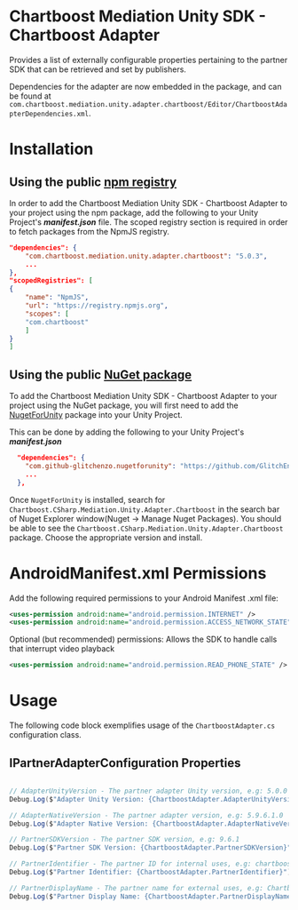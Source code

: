 # Chartboost Mediation Unity SDK - Chartboost Adapter

Provides a list of externally configurable properties pertaining to the partner SDK that can be retrieved and set by publishers. 

Dependencies for the adapter are now embedded in the package, and can be found at `com.chartboost.mediation.unity.adapter.chartboost/Editor/ChartboostAdapterDependencies.xml`.

# Installation

## Using the public [npm registry](https://www.npmjs.com/search?q=com.chartboost.mediation.unity.adapter.chartboost)

In order to add the Chartboost Mediation Unity SDK - Chartboost Adapter to your project using the npm package, add the following to your Unity Project's ***manifest.json*** file. The scoped registry section is required in order to fetch packages from the NpmJS registry.

```json
"dependencies": {
    "com.chartboost.mediation.unity.adapter.chartboost": "5.0.3",
    ...
},
"scopedRegistries": [
{
    "name": "NpmJS",
    "url": "https://registry.npmjs.org",
    "scopes": [
    "com.chartboost"
    ]
}
]
```
## Using the public [NuGet package](https://www.nuget.org/packages/Chartboost.CSharp.Mediation.Unity.Adapter.Chartboost)

To add the Chartboost Mediation Unity SDK - Chartboost Adapter to your project using the NuGet package, you will first need to add the [NugetForUnity](https://github.com/GlitchEnzo/NuGetForUnity) package into your Unity Project.

This can be done by adding the following to your Unity Project's ***manifest.json***

```json
  "dependencies": {
    "com.github-glitchenzo.nugetforunity": "https://github.com/GlitchEnzo/NuGetForUnity.git?path=/src/NuGetForUnity",
    ...
  },
```

Once <code>NugetForUnity</code> is installed, search for `Chartboost.CSharp.Mediation.Unity.Adapter.Chartboost` in the search bar of Nuget Explorer window(Nuget -> Manage Nuget Packages).
You should be able to see the `Chartboost.CSharp.Mediation.Unity.Adapter.Chartboost` package. Choose the appropriate version and install.

# AndroidManifest.xml Permissions

Add the following required permissions to your Android Manifest .xml file:

```xml
<uses-permission android:name="android.permission.INTERNET" />
<uses-permission android:name="android.permission.ACCESS_NETWORK_STATE" />
```

Optional (but recommended) permissions: Allows the SDK to handle calls that interrupt video playback

```xml
<uses-permission android:name="android.permission.READ_PHONE_STATE" />
```

# Usage
The following code block exemplifies usage of the `ChartboostAdapter.cs` configuration class.

## IPartnerAdapterConfiguration Properties

```csharp

// AdapterUnityVersion - The partner adapter Unity version, e.g: 5.0.0
Debug.Log($"Adapter Unity Version: {ChartboostAdapter.AdapterUnityVersion}");

// AdapterNativeVersion - The partner adapter version, e.g: 5.9.6.1.0
Debug.Log($"Adapter Native Version: {ChartboostAdapter.AdapterNativeVersion}");

// PartnerSDKVersion - The partner SDK version, e.g: 9.6.1
Debug.Log($"Partner SDK Version: {ChartboostAdapter.PartnerSDKVersion}");

// PartnerIdentifier - The partner ID for internal uses, e.g: chartboost
Debug.Log($"Partner Identifier: {ChartboostAdapter.PartnerIdentifier}");

// PartnerDisplayName - The partner name for external uses, e.g: Chartboost
Debug.Log($"Partner Display Name: {ChartboostAdapter.PartnerDisplayName}");
```
